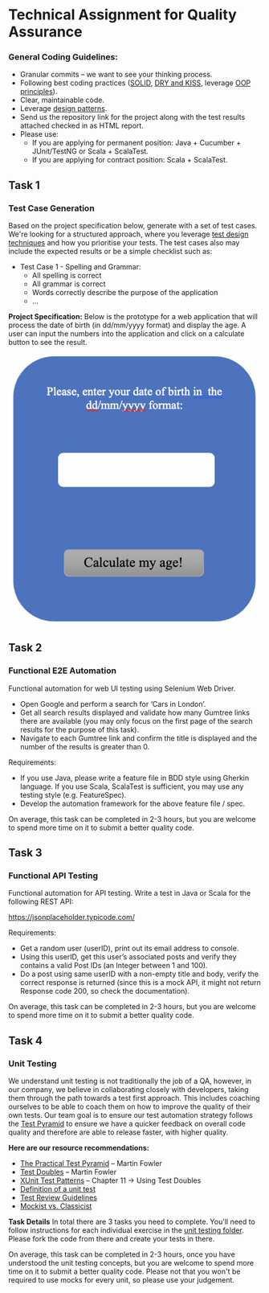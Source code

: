 # Technical Assignment for Quality Assurance

### General Coding Guidelines:
* Granular commits – we want to see your thinking process.
* Following best coding practices ([SOLID](https://howtodoinjava.com/best-practices/5-class-design-principles-solid-in-java/), [DRY and KISS](https://dzone.com/articles/software-design-principles-dry-and-kiss), leverage [OOP principles](https://raygun.com/blog/oop-concepts-java/)).
* Clear, maintainable code.
* Leverage [design patterns](https://www.journaldev.com/1827/java-design-patterns-example-tutorial).
* Send us the repository link for the project along with the test results attached checked in as HTML report.
* Please use:
  * If you are applying for permanent position: Java + Cucumber + JUnit/TestNG or Scala + ScalaTest.
  * If you are applying for contract position: Scala + ScalaTest.
  
## Task 1
### Test Case Generation
Based on the project specification below, generate with a set of test cases. We're looking for a structured approach, where you leverage [test design techniques](https://testautomationresources.com/software-testing-basics/software-test-design-techniques/) and how you prioritise your tests. The test cases also may include the expected results or be a simple checklist such as:
* Test Case 1 - Spelling and Grammar:
  * All spelling is correct
  * All grammar is correct
  * Words correctly describe the purpose of the application
  * …

**Project Specification:**
Below is the prototype for a web application that will process the date of birth (in dd/mm/yyyy format) and display the age. A user can input the numbers into the application and click on a calculate button to see the result.

![Task 3](/imgs/img.png)
 

## Task 2
### Functional E2E Automation
Functional automation for web UI testing using Selenium Web Driver.
* Open Google and perform a search for ‘Cars in London’.
* Get all search results displayed and validate how many Gumtree links there are available (you may only focus on the first page of the search results for the purpose of this task).
* Navigate to each Gumtree link and confirm the title is displayed and the number of the results is greater than 0.

Requirements:
* If you use Java, please write a feature file in BDD style using Gherkin language. If you use Scala, ScalaTest is sufficient, you may use any testing style (e.g. FeatureSpec).
* Develop the automation framework for the above feature file / spec.

On average, this task can be completed in 2-3 hours, but you are welcome to spend more time on it to submit a better quality code.

## Task 3
### Functional API Testing
Functional automation for API testing.
Write a test in Java or Scala for the following REST API:

https://jsonplaceholder.typicode.com/

Requirements:

* Get a random user (userID), print out its email address to console.
* Using this userID, get this user’s associated posts and verify they contains a valid Post IDs (an Integer  between 1 and 100).
* Do a post using same userID with a non-empty title and body, verify the correct response is returned (since this is a mock API, it might not return Response code 200, so check the documentation).

On average, this task can be completed in 2-3 hours, but you are welcome to spend more time on it to submit a better quality code.

## Task 4
### Unit Testing
We understand unit testing is not traditionally the job of a QA, however, in our company, we believe in collaborating closely with developers, taking them through the path towards a test first approach. This includes coaching ourselves to be able to coach them on how to improve the quality of their own tests. Our team goal is to ensure our test automation strategy follows the [Test Pyramid](https://martinfowler.com/articles/practical-test-pyramid.html) to ensure we have a quicker feedback on overall code quality and therefore are able to release faster, with higher quality.

**Here are our resource recommendations:**
* [The Practical Test Pyramid](https://martinfowler.com/articles/practical-test-pyramid.html) – Martin Fowler
* [Test Doubles](https://martinfowler.com/bliki/TestDouble.html) – Martin Fowler
* [XUnit Test Patterns](http://xunitpatterns.com/) – Chapter 11 -> Using Test Doubles
* [Definition of a unit test](https://www.artofunittesting.com/definition-of-a-unit-test)
* [Test Review Guidelines](https://www.artofunittesting.com/unit-testing-review-guidelines/)
* [Mockist vs. Classicist](https://medium.com/@adrianbooth/test-driven-development-wars-detroit-vs-london-classicist-vs-mockist-9956c78ae95f)

**Task Details**
In total there are 3 tasks you need to complete. You'll need to follow instructions for each individual exercise in the [unit testing folder](https://github.com/gumtreeuk/technical-assignment-qa/tree/master/test-exercise). Please fork the code from there and create your tests in there.

On average, this task can be completed in 2-3 hours, once you have understood the unit testing concepts, but you are welcome to spend more time on it to submit a better quality code. Please not that you won't be required to use mocks for every unit, so please use your judgement.
